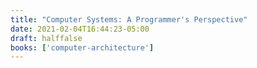 ```yaml
---
title: "Computer Systems: A Programmer's Perspective"
date: 2021-02-04T16:44:23-05:00
draft: halffalse
books: ['computer-architecture']
---
```


